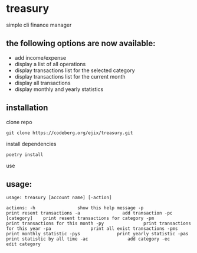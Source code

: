 # treasury

simple cli finance manager

## the following options are now available:
- add income/expense
- display a list of all operations
- display transactions list for the selected category
- display transactions list for the current month
- display all transactions
- display monthly and yearly statistics

## installation

clone repo

`git clone https://codeberg.org/ejix/treasury.git`

install dependencies

`poetry install`

use

## usage:

`usage: treasury [account name] [-action]`
    
`actions:
      -h                show this help message
      -p                print resent transactions
      -a                add transaction
      -pc [category]    print resent transactions for category
      -pm               print transactions for this month
      -py               print transactions for this year
      -pa               print all exist transactions
      -pms              print monthly statistic
      -pys              print yearly statistic
      -pas              print statistic by all time
      -ac               add category
      -ec               edit category`
